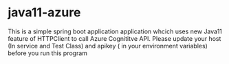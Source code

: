 # java11-azure
This is a simple spring boot application application whcich uses  new Java11 feature of HTTPClient to call Azure Cognititve API. Please update your host (In service and Test Class) and apikey ( in your environment variables)  before you run this program 
